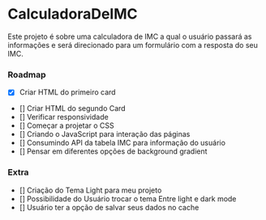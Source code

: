 # CalculadoraDeIMC
Este projeto é sobre uma calculadora de IMC a qual o usuário passará as informações e será direcionado para um formulário com a resposta do seu IMC.

### Roadmap

- [x] Criar HTML do primeiro card
- [] Criar HTML do segundo Card
- [] Verificar responsividade
- [] Começar a projetar o CSS
- [] Criando o JavaScript para interação das páginas
- [] Consumindo API da tabela IMC para informação do usuário
- [] Pensar em diferentes opções de background gradient

### Extra

- [] Criação do Tema Light para meu projeto
- [] Possibilidade do Usuário trocar o tema Entre light e dark mode
- [] Usuário ter a opção de salvar seus dados no cache
